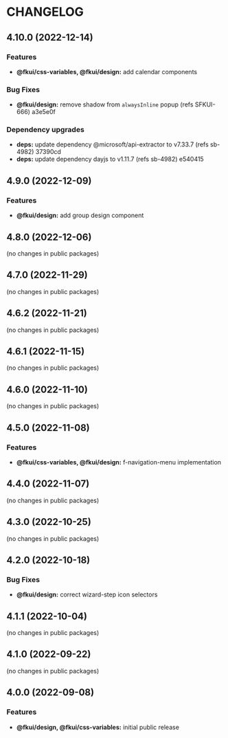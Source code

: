 # CHANGELOG

## 4.10.0 (2022-12-14)


### Features

* **@fkui/css-variables, @fkui/design:** add calendar components


### Bug Fixes

* **@fkui/design:** remove shadow from `alwaysInline` popup (refs SFKUI-666) a3e5e0f


### Dependency upgrades

* **deps:** update dependency @microsoft/api-extractor to v7.33.7 (refs sb-4982) 37390cd
* **deps:** update dependency dayjs to v1.11.7 (refs sb-4982) e540415

## 4.9.0 (2022-12-09)


### Features

* **@fkui/design:** add group design component

## 4.8.0 (2022-12-06)


(no changes in public packages)

## 4.7.0 (2022-11-29)


(no changes in public packages)

## 4.6.2 (2022-11-21)


(no changes in public packages)

## 4.6.1 (2022-11-15)


(no changes in public packages)

## 4.6.0 (2022-11-10)


(no changes in public packages)

## 4.5.0 (2022-11-08)


### Features

* **@fkui/css-variables, @fkui/design:** f-navigation-menu implementation

## 4.4.0 (2022-11-07)


(no changes in public packages)

## 4.3.0 (2022-10-25)


(no changes in public packages)

## 4.2.0 (2022-10-18)


### Bug Fixes

* **@fkui/design:** correct wizard-step icon selectors

## 4.1.1 (2022-10-04)


(no changes in public packages)

## 4.1.0 (2022-09-22)


(no changes in public packages)

## 4.0.0 (2022-09-08)


### Features

* **@fkui/design, @fkui/css-variables:** initial public release

